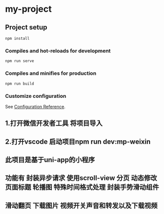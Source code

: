# my-project

## Project setup
```
npm install
```

### Compiles and hot-reloads for development
```
npm run serve
```

### Compiles and minifies for production
```
npm run build
```

### Customize configuration
See [Configuration Reference](https://cli.vuejs.org/config/).
## 1.打开微信开发者工具 将项目导入  
## 2.打开vscode 启动项目npm run dev:mp-weixin
## 此项目是基于uni-app的小程序 
## 功能有 封装异步请求  使用scroll-view  分页  动态修改页面标题  轮播图  特殊时间格式处理 封装手势滑动组件
## 滑动翻页 下载图片  视频开关声音和转发以及下载视频
